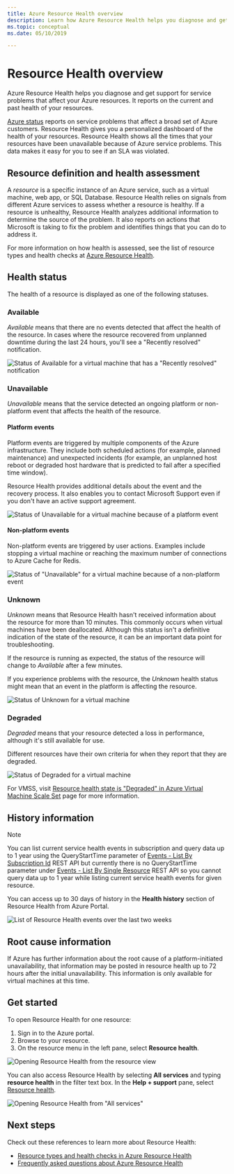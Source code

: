 ```yaml
---
title: Azure Resource Health overview
description: Learn how Azure Resource Health helps you diagnose and get support for service problems that affect your Azure resources.
ms.topic: conceptual
ms.date: 05/10/2019

---
```

# Resource Health overview
 
Azure Resource Health helps you diagnose and get support for service problems that affect your Azure resources. It reports on the current and past health of your resources.

[Azure status](https://status.azure.com) reports on service problems that affect a broad set of Azure customers. Resource Health gives you a personalized dashboard of the health of your resources. Resource Health shows all the times that your resources have been unavailable because of Azure service problems. This data makes it easy for you to see if an SLA was violated.

## Resource definition and health assessment

A *resource* is a specific instance of an Azure service, such as a virtual machine, web app, or SQL Database. Resource Health relies on signals from different Azure services to assess whether a resource is healthy. If a resource is unhealthy, Resource Health analyzes additional information to determine the source of the problem. It also reports on actions that Microsoft is taking to fix the problem and identifies things that you can do to address it.

For more information on how health is assessed, see the list of resource types and health checks at [Azure Resource Health](resource-health-checks-resource-types.md).

## Health status

The health of a resource is displayed as one of the following statuses.

### Available

*Available* means that there are no events detected that affect the health of the resource. In cases where the resource recovered from unplanned downtime during the last 24 hours, you'll see a "Recently resolved" notification.

![Status of *Available* for a virtual machine that has a "Recently resolved" notification](./media/resource-health-overview/Available.png)

### Unavailable

*Unavailable* means that the service detected an ongoing platform or non-platform event that affects the health of the resource.

#### Platform events

Platform events are triggered by multiple components of the Azure infrastructure. They include both scheduled actions (for example, planned maintenance) and unexpected incidents (for example, an unplanned host reboot or degraded host hardware that is predicted to fail after a specified time window).

Resource Health provides additional details about the event and the recovery process. It also enables you to contact Microsoft  Support even if you don't have an active support agreement.

![Status of *Unavailable* for a virtual machine because of a platform event](./media/resource-health-overview/Unavailable.png)

#### Non-platform events

Non-platform events are triggered by user actions. Examples include stopping a virtual machine or reaching the maximum number of connections to Azure Cache for Redis.

![Status of "Unavailable" for a virtual machine because of a non-platform event](./media/resource-health-overview/Unavailable_NonPlatform.png)

### Unknown

*Unknown* means that Resource Health hasn't received information about the resource for more than 10 minutes. This commonly occurs when virtual machines have been deallocated. Although this status isn't a definitive indication of the state of the resource, it can be an important data point for troubleshooting.

If the resource is running as expected, the status of the resource will change to *Available* after a few minutes.

If you experience problems with the resource, the *Unknown* health status might mean that an event in the platform is affecting the resource.

![Status of *Unknown* for a virtual machine](./media/resource-health-overview/Unknown.png)

### Degraded

*Degraded* means that your resource detected a loss in performance, although it's still available for use.

Different resources have their own criteria for when they report that they are degraded.

![Status of *Degraded* for a virtual machine](./media/resource-health-overview/degraded.png)

For VMSS, visit [Resource health state is "Degraded" in Azure Virtual Machine Scale Set](/troubleshoot/azure/virtual-machine-scale-sets/resource-health-degraded-state) page for more information.

## History information

> [!NOTE]
> You can list current service health events in subscription and query data up to 1 year using the QueryStartTime parameter of [Events - List By Subscription Id](/rest/api/resourcehealth/events/list-by-subscription-id) REST API but currently there is no QueryStartTime parameter under [Events - List By Single Resource](/rest/api/resourcehealth/events/list-by-single-resource) REST API so you cannot query data up to 1 year while listing current service health events for given resource.
 
You can access up to 30 days of history in the **Health history** section of Resource Health from Azure Portal.

![List of Resource Health events over the last two weeks](./media/resource-health-overview/history-blade.png)

## Root cause information

If Azure has further information about the root cause of a platform-initiated unavailability, that information may be posted in resource health up to 72 hours after the initial unavailability. This information is only available for virtual machines at this time. 

## Get started

To open Resource Health for one resource:

1. Sign in to the Azure portal.
2. Browse to your resource.
3. On the resource menu in the left pane, select **Resource health**.

![Opening Resource Health from the resource view](./media/resource-health-overview/from-resource-blade.png)

You can also access Resource Health by selecting **All services** and typing **resource health** in the filter text box. In the **Help + support** pane, select [Resource health](https://portal.azure.com/#blade/Microsoft_Azure_Monitoring/AzureMonitoringBrowseBlade/resourceHealth).

![Opening Resource Health from "All services"](./media/resource-health-overview/FromOtherServices.png)

## Next steps

Check out these references to learn more about Resource Health:
-  [Resource types and health checks in Azure Resource Health](resource-health-checks-resource-types.md)
-  [Frequently asked questions about Azure Resource Health](resource-health-faq.yml)